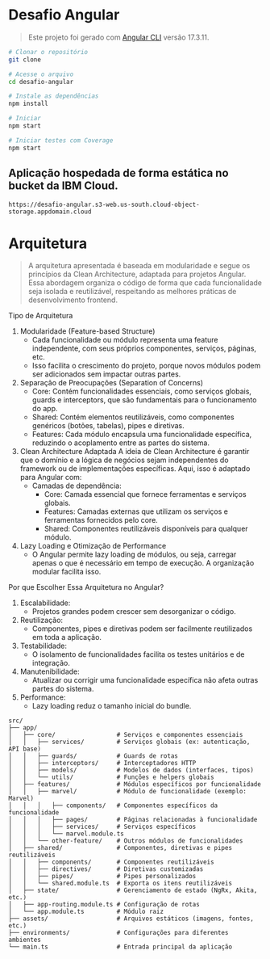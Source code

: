 # Desafio Angular

> Este projeto foi gerado com [Angular CLI](https://github.com/angular/angular-cli) versão 17.3.11.

```sh
# Clonar o repositório
git clone

# Acesse o arquivo
cd desafio-angular

# Instale as dependências
npm install

# Iniciar
npm start

# Iniciar testes com Coverage
npm start
```

## Aplicação hospedada de forma estática no bucket da IBM Cloud.

```
https://desafio-angular.s3-web.us-south.cloud-object-storage.appdomain.cloud
```

# Arquitetura

> A arquitetura apresentada é baseada em modularidade e segue os princípios da Clean Architecture, adaptada para projetos Angular. Essa abordagem organiza o código de forma que cada funcionalidade seja isolada e reutilizável, respeitando as melhores práticas de desenvolvimento frontend.

Tipo de Arquitetura

1. Modularidade (Feature-based Structure)
   - Cada funcionalidade ou módulo representa uma feature independente, com seus próprios componentes, serviços, páginas, etc.
   - Isso facilita o crescimento do projeto, porque novos módulos podem ser adicionados sem impactar outras partes.
2. Separação de Preocupações (Separation of Concerns)
   - Core: Contém funcionalidades essenciais, como serviços globais, guards e interceptors, que são fundamentais para o funcionamento do app.
   - Shared: Contém elementos reutilizáveis, como componentes genéricos (botões, tabelas), pipes e diretivas.
   - Features: Cada módulo encapsula uma funcionalidade específica, reduzindo o acoplamento entre as partes do sistema.
3. Clean Architecture Adaptada A ideia de Clean Architecture é garantir que o domínio e a lógica de negócios sejam independentes do framework ou de implementações específicas. Aqui, isso é adaptado para Angular com:
   - Camadas de dependência:
     - Core: Camada essencial que fornece ferramentas e serviços globais.
     - Features: Camadas externas que utilizam os serviços e ferramentas fornecidos pelo core.
     - Shared: Componentes reutilizáveis disponíveis para qualquer módulo.
4. Lazy Loading e Otimização de Performance
   - O Angular permite lazy loading de módulos, ou seja, carregar apenas o que é necessário em tempo de execução. A organização modular facilita isso.

Por que Escolher Essa Arquitetura no Angular?

1. Escalabilidade:
   - Projetos grandes podem crescer sem desorganizar o código.
2. Reutilização:
   - Componentes, pipes e diretivas podem ser facilmente reutilizados em toda a aplicação.
3. Testabilidade:
   - O isolamento de funcionalidades facilita os testes unitários e de integração.
4. Manutenibilidade:
   - Atualizar ou corrigir uma funcionalidade específica não afeta outras partes do sistema.
5. Performance:
   - Lazy loading reduz o tamanho inicial do bundle.

```plaintext
src/
├── app/
│   ├── core/                 # Serviços e componentes essenciais
│   │   ├── services/         # Serviços globais (ex: autenticação, API base)
│   │   ├── guards/           # Guards de rotas
│   │   ├── interceptors/     # Interceptadores HTTP
│   │   ├── models/           # Modelos de dados (interfaces, tipos)
│   │   └── utils/            # Funções e helpers globais
│   ├── features/             # Módulos específicos por funcionalidade
│   │   ├── marvel/           # Módulo de funcionalidade (exemplo: Marvel)
│   │   │   ├── components/   # Componentes específicos da funcionalidade
│   │   │   ├── pages/        # Páginas relacionadas à funcionalidade
│   │   │   ├── services/     # Serviços específicos
│   │   │   └── marvel.module.ts
│   │   └── other-feature/    # Outros módulos de funcionalidades
│   ├── shared/               # Componentes, diretivas e pipes reutilizáveis
│   │   ├── components/       # Componentes reutilizáveis
│   │   ├── directives/       # Diretivas customizadas
│   │   ├── pipes/            # Pipes personalizados
│   │   └── shared.module.ts  # Exporta os itens reutilizáveis
│   ├── state/                # Gerenciamento de estado (NgRx, Akita, etc.)
│   ├── app-routing.module.ts # Configuração de rotas
│   └── app.module.ts         # Módulo raiz
├── assets/                   # Arquivos estáticos (imagens, fontes, etc.)
├── environments/             # Configurações para diferentes ambientes
└── main.ts                   # Entrada principal da aplicação
```
